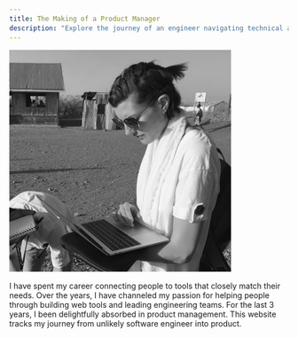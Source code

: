 ```yaml
---
title: The Making of a Product Manager
description: "Explore the journey of an engineer navigating technical and human challenges to bring users closer to the information they care about."
---
```


![Profile](./profile.png)

I have spent my career connecting people to tools that closely match their needs. Over the years, I have channeled my passion for helping people through building web tools and leading engineering teams. For the last 3 years, I been delightfully absorbed in product management. This website tracks my journey from unlikely software engineer into product.

